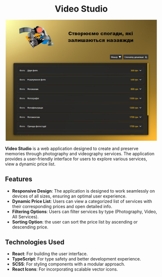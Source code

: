 <h1 align="center">Video Studio</h1>

<p align="center">
<img src="assets/prev.jpg" width="500">
</p>

**Video Studio** is a web application designed to create and preserve memories
through photography and videography services. The application provides a
user-friendly interface for users to explore various services, view a dynamic
price list.

## Features

- **Responsive Design**: The application is designed to work seamlessly on
  devices of all sizes, ensuring an optimal user experience.
- **Dynamic Price List**: Users can view a categorized list of services with
  their corresponding prices and open detailed info.
- **Filtering Options**: Users can filter services by type (Photography, Video,
  All Services).
- **Sorting Option**: the user can sort the price list by ascending or
  descending price.

## Technologies Used

- **React**: For building the user interface.
- **TypeScript**: For type safety and better development experience.
- **SCSS**: For styling components with a modular approach.
- **React Icons**: For incorporating scalable vector icons.
